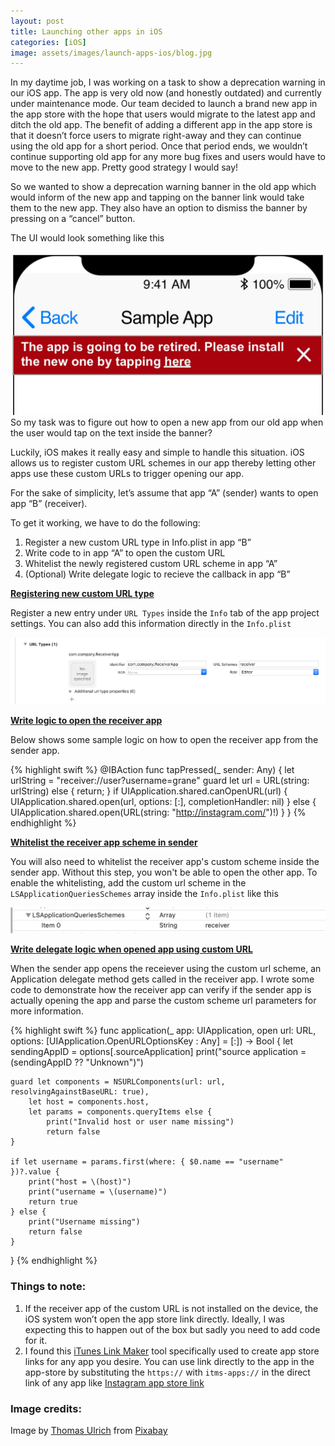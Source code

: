 ```yaml
---
layout: post
title: Launching other apps in iOS
categories: [iOS]
image: assets/images/launch-apps-ios/blog.jpg
---
```

In my daytime job, I was working on a task to show a deprecation warning in our iOS app.  The app is very old now (and honestly outdated) and currently under maintenance mode. Our team decided to launch a brand new app in the app store with the hope that users would migrate to the latest app and ditch the old app.  The benefit of adding a different app in the app store is that it doesn’t force users to migrate right-away and they can continue using the old app for a short period. Once that period ends, we wouldn’t continue supporting old app for any more bug fixes and users would have to move to the new app. Pretty good strategy I would say!

So we wanted to show a deprecation warning banner in the old app which would inform of the new app and tapping on the banner link would take them to the new app. They also have an option to dismiss the banner by pressing on a “cancel” button. 

The UI would look something like this

![](../assets/images/launch-apps-ios/demo.jpg)
So my task was to figure out how to open a new app from our old app when the user would tap on the text inside the banner?

Luckily, iOS makes it really easy and simple to handle this situation. iOS allows us to register custom URL schemes in our app thereby letting other apps use these custom URLs to trigger opening our app.

For the sake of simplicity, let’s assume that app “A” (sender) wants to open app “B” (receiver).

To get it working, we have to do the following:
 
1. Register a new custom URL type in Info.plist in app “B” 
2. Write code to in app “A” to open the custom URL
3. Whitelist the newly registered custom URL scheme in app “A”
4. (Optional) Write delegate logic to recieve the callback in app “B”

<ins>**Registering new custom URL type**</ins>

Register a new entry under `URL Types` inside the `Info` tab of the app project settings. You can also add this information directly in the `Info.plist`

![](../assets/images/launch-apps-ios/url-types.png)

<ins>**Write logic to open the receiver app**</ins>

Below shows some sample logic on how to open the receiver app from the sender app.

{% highlight swift %}
@IBAction func tapPressed(_ sender: Any) {
    let urlString = "receiver://user?username=grane"
    guard let url = URL(string: urlString) else {
        return;
    }
    if UIApplication.shared.canOpenURL(url) {
        UIApplication.shared.open(url, options: [:], completionHandler: nil)
    } else {
        UIApplication.shared.open(URL(string: "http://instagram.com/")!)
    }
}
{% endhighlight %}

<ins>**Whitelist the receiver app scheme in sender**</ins>

You will also need to whitelist the receiver app's custom scheme inside the sender app. Without this step, you won't be able to open the other app. To enable the whitelisting, add the custom url scheme in the `LSApplicationQueriesSchemes` array inside the `Info.plist` like this 

![](../assets/images/launch-apps-ios/query-schemes.png)

<ins>**Write delegate logic when opened app using custom URL**</ins>

When the sender app opens the receiever using the custom url scheme, an Application delegate method gets called in the receiver app. I wrote some code to demonstrate how the receiver app can verify if the sender app is actually opening the app and parse the custom scheme url parameters for more information.

{% highlight swift %}
func application(_ app: UIApplication, open url: URL, options: [UIApplication.OpenURLOptionsKey : Any] = [:]) -> Bool {
    let sendingAppID = options[.sourceApplication]
    print("source application = \(sendingAppID ?? "Unknown")")

    guard let components = NSURLComponents(url: url, resolvingAgainstBaseURL: true),
        let host = components.host,
        let params = components.queryItems else {
            print("Invalid host or user name missing")
            return false
    }

    if let username = params.first(where: { $0.name == "username" })?.value {
        print("host = \(host)")
        print("username = \(username)")
        return true
    } else {
        print("Username missing")
        return false
    }
}
{% endhighlight %}

### Things to note:
1. If the receiver app of the custom URL is not installed on the device, the iOS system won’t open the app store link directly. Ideally, I was expecting this to happen out of the box but sadly you need to add code for it. 
2. I found this [iTunes Link Maker](https://linkmaker.itunes.apple.com/en-us/details/389801252?country=us&mediaType=ios_apps&term=Instagram&type=software) tool specifically used to create app store links for any app you desire. You can use link directly to the app in the app-store by substituting the `https://` with `itms-apps://` in the direct link of any app like [‎Instagram app store link](itms-apps://apps.apple.com/us/app/instagram/id389801252?mt=8)


### Image credits:

Image by [Thomas Ulrich][image-user] from [Pixabay][image-src]

[image-user]: https://pixabay.com/users/LoboStudioHamburg-13838/?utm_source=link-attribution&amp;utm_medium=referral&amp;utm_campaign=image&amp;utm_content=3113279
[image-src]:   https://pixabay.com/?utm_source=link-attribution&amp;utm_medium=referral&amp;utm_campaign=image&amp;utm_content=3113279